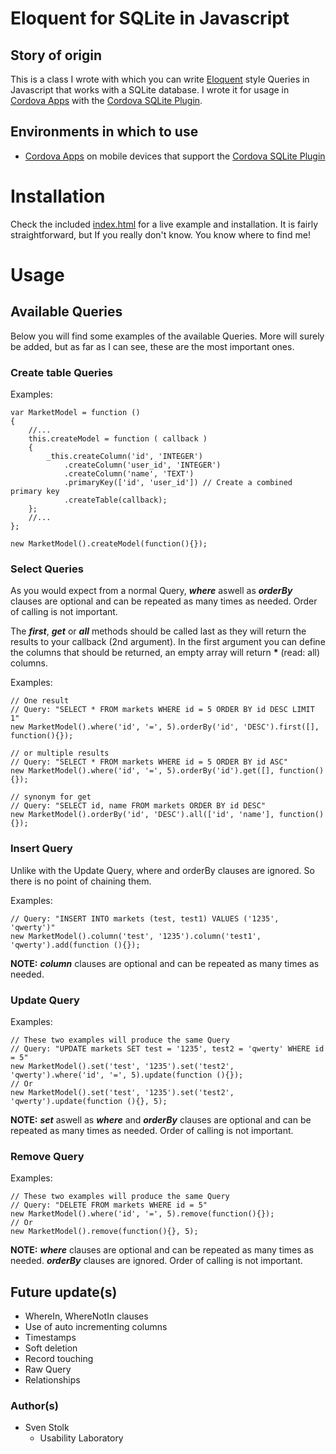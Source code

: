 # Eloquent for SQLite in Javascript

## Story of origin
This is a class I wrote with which you can write [Eloquent](http://laravel.com/docs/eloquent) style Queries in Javascript that works with a SQLite database.
I wrote it for usage in [Cordova Apps](http://cordova.apache.org/) with the [Cordova SQLite Plugin](https://github.com/brodysoft/Cordova-SQLitePlugin).

## Environments in which to use
* [Cordova Apps](http://cordova.apache.org/) on mobile devices that support the [Cordova SQLite Plugin](https://github.com/brodysoft/Cordova-SQLitePlugin)

# Installation
Check the included [index.html](../index.html) for a live example and installation. It is fairly straightforward, but If you really don't know. You know where to find me!

# Usage

## Available Queries
Below you will find some examples of the available Queries. More will surely be added, but as far as I can see, these are the most important ones.

### Create table Queries
Examples:
```
var MarketModel = function ()
{
	//...
	this.createModel = function ( callback )
	{
		_this.createColumn('id', 'INTEGER')
			.createColumn('user_id', 'INTEGER')
			.createColumn('name', 'TEXT')
			.primaryKey(['id', 'user_id']) // Create a combined primary key
			.createTable(callback);
	};
	//...
};

new MarketModel().createModel(function(){});
```

### Select Queries
As you would expect from a normal Query, *__where__* aswell as *__orderBy__* clauses are optional and can be repeated as many times as needed. Order of calling is not important.

The *__first__*, *__get__* or *__all__* methods should be called last as they will return the results to your callback (2nd argument).
In the first argument you can define the columns that should be returned, an empty array will return **\*** (read: all) columns.

Examples:
```
// One result
// Query: "SELECT * FROM markets WHERE id = 5 ORDER BY id DESC LIMIT 1"
new MarketModel().where('id', '=', 5).orderBy('id', 'DESC').first([], function(){});

// or multiple results
// Query: "SELECT * FROM markets WHERE id = 5 ORDER BY id ASC"
new MarketModel().where('id', '=', 5).orderBy('id').get([], function(){});

// synonym for get
// Query: "SELECT id, name FROM markets ORDER BY id DESC"
new MarketModel().orderBy('id', 'DESC').all(['id', 'name'], function(){});
```

### Insert Query
Unlike with the Update Query, where and orderBy clauses are ignored. So there is no point of chaining them.

Examples:
```
// Query: "INSERT INTO markets (test, test1) VALUES ('1235', 'qwerty')"
new MarketModel().column('test', '1235').column('test1', 'qwerty').add(function (){});
```

**NOTE:** *__column__* clauses are optional and can be repeated as many times as needed.

### Update Query

Examples:
```
// These two examples will produce the same Query
// Query: "UPDATE markets SET test = '1235', test2 = 'qwerty' WHERE id = 5"
new MarketModel().set('test', '1235').set('test2', 'qwerty').where('id', '=', 5).update(function (){});
// Or
new MarketModel().set('test', '1235').set('test2', 'qwerty').update(function (){}, 5);
```

**NOTE:** *__set__* aswell as *__where__* and *__orderBy__* clauses are optional and can be repeated as many times as needed. Order of calling is not important.

### Remove Query

Examples:
```
// These two examples will produce the same Query
// Query: "DELETE FROM markets WHERE id = 5"
new MarketModel().where('id', '=', 5).remove(function(){});
// Or
new MarketModel().remove(function(){}, 5);
```

**NOTE:** *__where__* clauses are optional and can be repeated as many times as needed. *__orderBy__* clauses are ignored. Order of calling is not important.

## Future update(s)
* WhereIn, WhereNotIn clauses
* Use of auto incrementing columns
* Timestamps
* Soft deletion
* Record touching
* Raw Query
* Relationships

### Author(s)
* Sven Stolk
  * Usability Laboratory